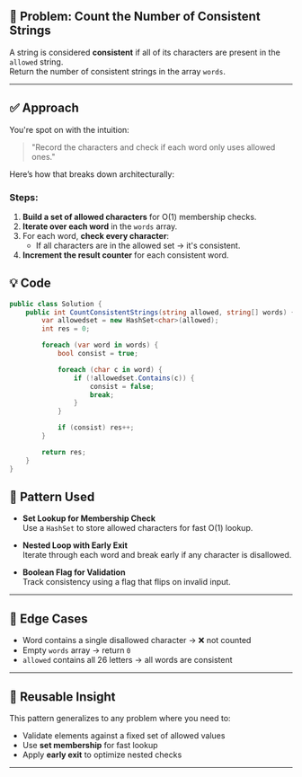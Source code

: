 ## 🧩 Problem: Count the Number of Consistent Strings

A string is considered **consistent** if all of its characters are present in the `allowed` string.  
Return the number of consistent strings in the array `words`.

---

## ✅ Approach

You're spot on with the intuition:

> "Record the characters and check if each word only uses allowed ones."

Here’s how that breaks down architecturally:

### Steps:

1. **Build a set of allowed characters** for O(1) membership checks.
2. **Iterate over each word** in the `words` array.
3. For each word, **check every character**:
   - If all characters are in the allowed set → it's consistent.
4. **Increment the result counter** for each consistent word.



## 💡 Code

```csharp
public class Solution {
    public int CountConsistentStrings(string allowed, string[] words) {
        var allowedset = new HashSet<char>(allowed);
        int res = 0;

        foreach (var word in words) {
            bool consist = true;

            foreach (char c in word) {
                if (!allowedset.Contains(c)) {
                    consist = false;
                    break;
                }
            }

            if (consist) res++;
        }

        return res;
    }
}
```


## 🧠 Pattern Used

- **Set Lookup for Membership Check**  
  Use a `HashSet` to store allowed characters for fast O(1) lookup.

- **Nested Loop with Early Exit**  
  Iterate through each word and break early if any character is disallowed.

- **Boolean Flag for Validation**  
  Track consistency using a flag that flips on invalid input.

---

## 🧪 Edge Cases

- Word contains a single disallowed character → ❌ not counted  
- Empty `words` array → return `0`  
- `allowed` contains all 26 letters → all words are consistent

---

## 🔁 Reusable Insight

This pattern generalizes to any problem where you need to:

- Validate elements against a fixed set of allowed values  
- Use **set membership** for fast lookup  
- Apply **early exit** to optimize nested checks


---
